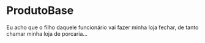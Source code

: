# ProdutoBase

Eu acho que o filho daquele funcionário vai fazer minha loja fechar, de tanto chamar minha loja de porcaria...
